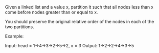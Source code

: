 Given a linked list and a value x, partition it such that all nodes less than x come before nodes greater than or equal to x.

You should preserve the original relative order of the nodes in each of the two partitions.

Example:


Input: head = 1-&gt;4-&gt;3-&gt;2-&gt;5-&gt;2, x = 3
Output: 1-&gt;2-&gt;2-&gt;4-&gt;3-&gt;5

